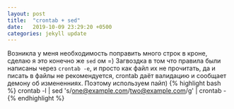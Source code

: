 ```yaml
---
layout: post
title:  "crontab + sed"
date:   2019-10-09 23:29:20 +0500
categories: jekyll update
---
```

Возникла у меня необходимость поправить много строк в кроне, сделаю я это конечно же `sed` ом =) Загвоздка в том что правила были написаны через `crontab -e`, и просто как файл их не прочитать, да и писать в файлы не рекомендуется, crontab даёт валидацию и сообщает демону об измененниях. Поэтому используем пайп)
{% highlight bash %}
crontab -l | sed \'s/one@example.com/two@example.com/g\' | crontab -
{% endhighlight %}
